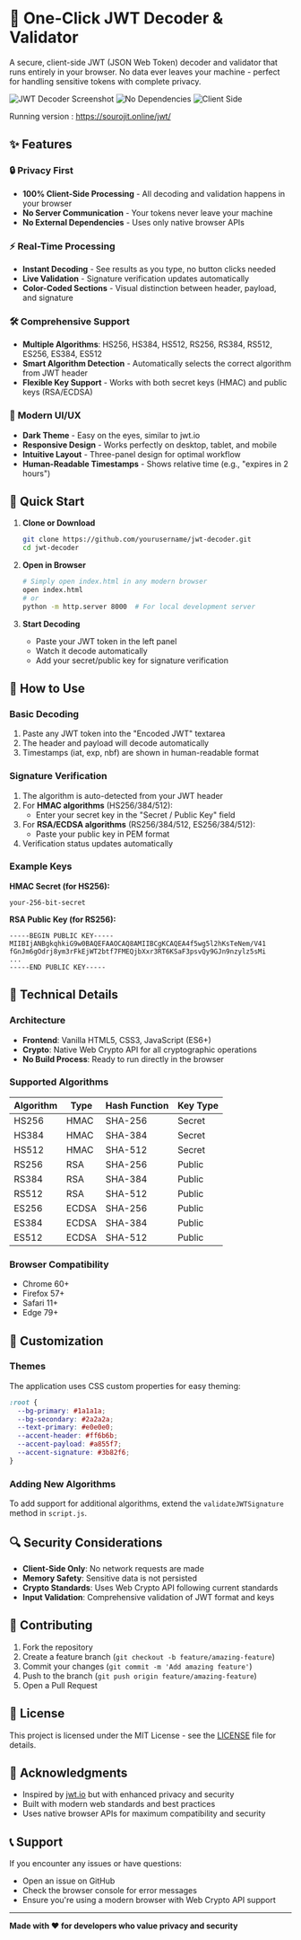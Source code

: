 # 🔐 One-Click JWT Decoder & Validator

A secure, client-side JWT (JSON Web Token) decoder and validator that runs entirely in your browser. No data ever leaves your machine - perfect for handling sensitive tokens with complete privacy.

![JWT Decoder Screenshot](https://img.shields.io/badge/Status-Ready-brightgreen) ![No Dependencies](https://img.shields.io/badge/Dependencies-None-blue) ![Client Side](https://img.shields.io/badge/Processing-Client%20Side-orange)


Running version : https://sourojit.online/jwt/

## ✨ Features

### 🔒 **Privacy First**
- **100% Client-Side Processing** - All decoding and validation happens in your browser
- **No Server Communication** - Your tokens never leave your machine
- **No External Dependencies** - Uses only native browser APIs

### ⚡ **Real-Time Processing**
- **Instant Decoding** - See results as you type, no button clicks needed
- **Live Validation** - Signature verification updates automatically
- **Color-Coded Sections** - Visual distinction between header, payload, and signature

### 🛠️ **Comprehensive Support**
- **Multiple Algorithms**: HS256, HS384, HS512, RS256, RS384, RS512, ES256, ES384, ES512
- **Smart Algorithm Detection** - Automatically selects the correct algorithm from JWT header
- **Flexible Key Support** - Works with both secret keys (HMAC) and public keys (RSA/ECDSA)

### 📱 **Modern UI/UX**
- **Dark Theme** - Easy on the eyes, similar to jwt.io
- **Responsive Design** - Works perfectly on desktop, tablet, and mobile
- **Intuitive Layout** - Three-panel design for optimal workflow
- **Human-Readable Timestamps** - Shows relative time (e.g., "expires in 2 hours")

## 🚀 Quick Start

1. **Clone or Download**
   ```bash
   git clone https://github.com/yourusername/jwt-decoder.git
   cd jwt-decoder
   ```

2. **Open in Browser**
   ```bash
   # Simply open index.html in any modern browser
   open index.html
   # or
   python -m http.server 8000  # For local development server
   ```

3. **Start Decoding**
   - Paste your JWT token in the left panel
   - Watch it decode automatically
   - Add your secret/public key for signature verification

## 📖 How to Use

### Basic Decoding
1. Paste any JWT token into the "Encoded JWT" textarea
2. The header and payload will decode automatically
3. Timestamps (iat, exp, nbf) are shown in human-readable format

### Signature Verification
1. The algorithm is auto-detected from your JWT header
2. For **HMAC algorithms** (HS256/384/512):
   - Enter your secret key in the "Secret / Public Key" field
3. For **RSA/ECDSA algorithms** (RS256/384/512, ES256/384/512):
   - Paste your public key in PEM format
4. Verification status updates automatically

### Example Keys

**HMAC Secret (for HS256):**
```
your-256-bit-secret
```

**RSA Public Key (for RS256):**
```
-----BEGIN PUBLIC KEY-----
MIIBIjANBgkqhkiG9w0BAQEFAAOCAQ8AMIIBCgKCAQEA4f5wg5l2hKsTeNem/V41
fGnJm6gOdrj8ym3rFkEjWT2btf7FMEQjbXxr3RT6KSaF3psvQy9GJn9nzylz5sMi
...
-----END PUBLIC KEY-----
```

## 🔧 Technical Details

### Architecture
- **Frontend**: Vanilla HTML5, CSS3, JavaScript (ES6+)
- **Crypto**: Native Web Crypto API for all cryptographic operations
- **No Build Process**: Ready to run directly in the browser

### Supported Algorithms
| Algorithm | Type | Hash Function | Key Type |
|-----------|------|---------------|----------|
| HS256     | HMAC | SHA-256       | Secret   |
| HS384     | HMAC | SHA-384       | Secret   |
| HS512     | HMAC | SHA-512       | Secret   |
| RS256     | RSA  | SHA-256       | Public   |
| RS384     | RSA  | SHA-384       | Public   |
| RS512     | RSA  | SHA-512       | Public   |
| ES256     | ECDSA| SHA-256       | Public   |
| ES384     | ECDSA| SHA-384       | Public   |
| ES512     | ECDSA| SHA-512       | Public   |

### Browser Compatibility
- Chrome 60+
- Firefox 57+
- Safari 11+
- Edge 79+

## 🎨 Customization

### Themes
The application uses CSS custom properties for easy theming:

```css
:root {
  --bg-primary: #1a1a1a;
  --bg-secondary: #2a2a2a;
  --text-primary: #e0e0e0;
  --accent-header: #ff6b6b;
  --accent-payload: #a855f7;
  --accent-signature: #3b82f6;
}
```

### Adding New Algorithms
To add support for additional algorithms, extend the `validateJWTSignature` method in `script.js`.

## 🔍 Security Considerations

- **Client-Side Only**: No network requests are made
- **Memory Safety**: Sensitive data is not persisted
- **Crypto Standards**: Uses Web Crypto API following current standards
- **Input Validation**: Comprehensive validation of JWT format and keys

## 🤝 Contributing

1. Fork the repository
2. Create a feature branch (`git checkout -b feature/amazing-feature`)
3. Commit your changes (`git commit -m 'Add amazing feature'`)
4. Push to the branch (`git push origin feature/amazing-feature`)
5. Open a Pull Request

## 📝 License

This project is licensed under the MIT License - see the [LICENSE](LICENSE) file for details.

## 🙏 Acknowledgments

- Inspired by [jwt.io](https://jwt.io) but with enhanced privacy and security
- Built with modern web standards and best practices
- Uses native browser APIs for maximum compatibility and security

## 📞 Support

If you encounter any issues or have questions:
- Open an issue on GitHub
- Check the browser console for error messages
- Ensure you're using a modern browser with Web Crypto API support

---

**Made with ❤️ for developers who value privacy and security**
